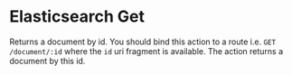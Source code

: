 
# Elasticsearch Get

Returns a document by id. You should bind this action to a route i.e. `GET /document/:id` where the `id` uri fragment is
available. The action returns a document by this id.
